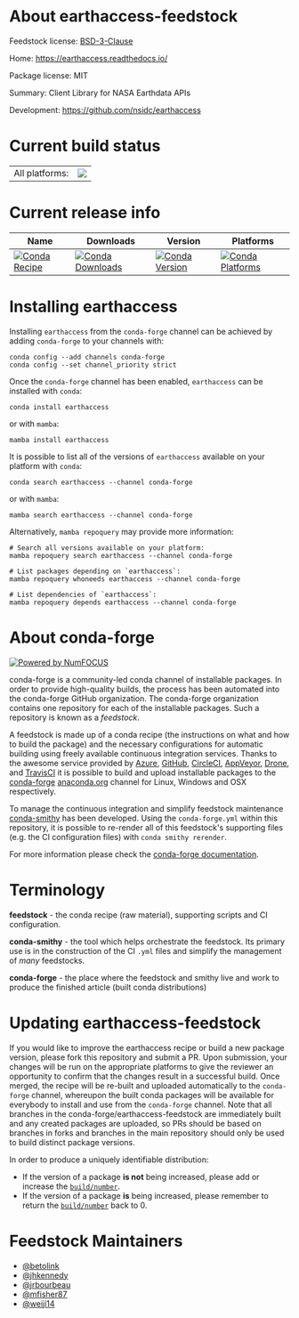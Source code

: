 About earthaccess-feedstock
===========================

Feedstock license: [BSD-3-Clause](https://github.com/conda-forge/earthaccess-feedstock/blob/main/LICENSE.txt)

Home: https://earthaccess.readthedocs.io/

Package license: MIT

Summary: Client Library for NASA Earthdata APIs

Development: https://github.com/nsidc/earthaccess

Current build status
====================


<table><tr><td>All platforms:</td>
    <td>
      <a href="https://dev.azure.com/conda-forge/feedstock-builds/_build/latest?definitionId=None&branchName=main">
        <img src="https://dev.azure.com/conda-forge/feedstock-builds/_apis/build/status/earthaccess-feedstock?branchName=main">
      </a>
    </td>
  </tr>
</table>

Current release info
====================

| Name | Downloads | Version | Platforms |
| --- | --- | --- | --- |
| [![Conda Recipe](https://img.shields.io/badge/recipe-earthaccess-green.svg)](https://anaconda.org/conda-forge/earthaccess) | [![Conda Downloads](https://img.shields.io/conda/dn/conda-forge/earthaccess.svg)](https://anaconda.org/conda-forge/earthaccess) | [![Conda Version](https://img.shields.io/conda/vn/conda-forge/earthaccess.svg)](https://anaconda.org/conda-forge/earthaccess) | [![Conda Platforms](https://img.shields.io/conda/pn/conda-forge/earthaccess.svg)](https://anaconda.org/conda-forge/earthaccess) |

Installing earthaccess
======================

Installing `earthaccess` from the `conda-forge` channel can be achieved by adding `conda-forge` to your channels with:

```
conda config --add channels conda-forge
conda config --set channel_priority strict
```

Once the `conda-forge` channel has been enabled, `earthaccess` can be installed with `conda`:

```
conda install earthaccess
```

or with `mamba`:

```
mamba install earthaccess
```

It is possible to list all of the versions of `earthaccess` available on your platform with `conda`:

```
conda search earthaccess --channel conda-forge
```

or with `mamba`:

```
mamba search earthaccess --channel conda-forge
```

Alternatively, `mamba repoquery` may provide more information:

```
# Search all versions available on your platform:
mamba repoquery search earthaccess --channel conda-forge

# List packages depending on `earthaccess`:
mamba repoquery whoneeds earthaccess --channel conda-forge

# List dependencies of `earthaccess`:
mamba repoquery depends earthaccess --channel conda-forge
```


About conda-forge
=================

[![Powered by
NumFOCUS](https://img.shields.io/badge/powered%20by-NumFOCUS-orange.svg?style=flat&colorA=E1523D&colorB=007D8A)](https://numfocus.org)

conda-forge is a community-led conda channel of installable packages.
In order to provide high-quality builds, the process has been automated into the
conda-forge GitHub organization. The conda-forge organization contains one repository
for each of the installable packages. Such a repository is known as a *feedstock*.

A feedstock is made up of a conda recipe (the instructions on what and how to build
the package) and the necessary configurations for automatic building using freely
available continuous integration services. Thanks to the awesome service provided by
[Azure](https://azure.microsoft.com/en-us/services/devops/), [GitHub](https://github.com/),
[CircleCI](https://circleci.com/), [AppVeyor](https://www.appveyor.com/),
[Drone](https://cloud.drone.io/welcome), and [TravisCI](https://travis-ci.com/)
it is possible to build and upload installable packages to the
[conda-forge](https://anaconda.org/conda-forge) [anaconda.org](https://anaconda.org/)
channel for Linux, Windows and OSX respectively.

To manage the continuous integration and simplify feedstock maintenance
[conda-smithy](https://github.com/conda-forge/conda-smithy) has been developed.
Using the ``conda-forge.yml`` within this repository, it is possible to re-render all of
this feedstock's supporting files (e.g. the CI configuration files) with ``conda smithy rerender``.

For more information please check the [conda-forge documentation](https://conda-forge.org/docs/).

Terminology
===========

**feedstock** - the conda recipe (raw material), supporting scripts and CI configuration.

**conda-smithy** - the tool which helps orchestrate the feedstock.
                   Its primary use is in the construction of the CI ``.yml`` files
                   and simplify the management of *many* feedstocks.

**conda-forge** - the place where the feedstock and smithy live and work to
                  produce the finished article (built conda distributions)


Updating earthaccess-feedstock
==============================

If you would like to improve the earthaccess recipe or build a new
package version, please fork this repository and submit a PR. Upon submission,
your changes will be run on the appropriate platforms to give the reviewer an
opportunity to confirm that the changes result in a successful build. Once
merged, the recipe will be re-built and uploaded automatically to the
`conda-forge` channel, whereupon the built conda packages will be available for
everybody to install and use from the `conda-forge` channel.
Note that all branches in the conda-forge/earthaccess-feedstock are
immediately built and any created packages are uploaded, so PRs should be based
on branches in forks and branches in the main repository should only be used to
build distinct package versions.

In order to produce a uniquely identifiable distribution:
 * If the version of a package **is not** being increased, please add or increase
   the [``build/number``](https://docs.conda.io/projects/conda-build/en/latest/resources/define-metadata.html#build-number-and-string).
 * If the version of a package **is** being increased, please remember to return
   the [``build/number``](https://docs.conda.io/projects/conda-build/en/latest/resources/define-metadata.html#build-number-and-string)
   back to 0.

Feedstock Maintainers
=====================

* [@betolink](https://github.com/betolink/)
* [@jhkennedy](https://github.com/jhkennedy/)
* [@jrbourbeau](https://github.com/jrbourbeau/)
* [@mfisher87](https://github.com/mfisher87/)
* [@weiji14](https://github.com/weiji14/)


